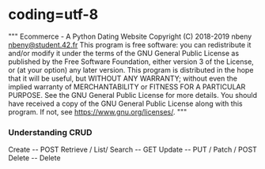 # coding=utf-8

"""
    Ecommerce - A Python Dating Website
    Copyright (C) 2018-2019 nbeny
    <nbeny@student.42.fr>
    This program is free software: you can redistribute it and/or modify
    it under the terms of the GNU General Public License as published by
    the Free Software Foundation, either version 3 of the License, or
    (at your option) any later version.
    This program is distributed in the hope that it will be useful,
    but WITHOUT ANY WARRANTY; without even the implied warranty of
    MERCHANTABILITY or FITNESS FOR A PARTICULAR PURPOSE.  See the
    GNU General Public License for more details.
    You should have received a copy of the GNU General Public License
    along with this program.  If not, see <https://www.gnu.org/licenses/>.
"""

### Understanding CRUD

Create -- POST
Retrieve / List/ Search -- GET
Update -- PUT / Patch / POST
Delete -- Delete
